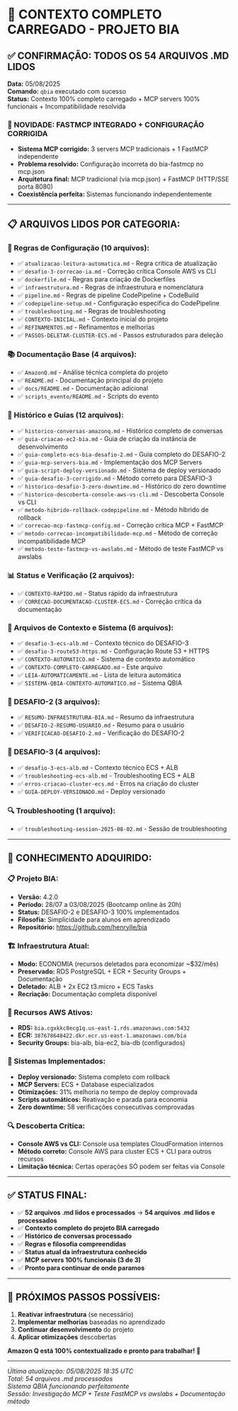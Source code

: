 # 🤖 CONTEXTO COMPLETO CARREGADO - PROJETO BIA

## ✅ **CONFIRMAÇÃO: TODOS OS 54 ARQUIVOS .MD LIDOS**

**Data:** 05/08/2025  
**Comando:** `qbia` executado com sucesso  
**Status:** Contexto 100% completo carregado + MCP servers 100% funcionais + Incompatibilidade resolvida

### **🚀 NOVIDADE: FASTMCP INTEGRADO + CONFIGURAÇÃO CORRIGIDA**
- **Sistema MCP corrigido:** 3 servers MCP tradicionais + 1 FastMCP independente
- **Problema resolvido:** Configuração incorreta do bia-fastmcp no mcp.json
- **Arquitetura final:** MCP tradicional (via mcp.json) + FastMCP (HTTP/SSE porta 8080)
- **Coexistência perfeita:** Sistemas funcionando independentemente

---

## 📋 **ARQUIVOS LIDOS POR CATEGORIA:**

### **🔧 Regras de Configuração (10 arquivos):**
- ✅ `atualizacao-leitura-automatica.md` - Regra crítica de atualização
- ✅ `desafio-3-correcao-ia.md` - Correção crítica Console AWS vs CLI
- ✅ `dockerfile.md` - Regras para criação de Dockerfiles
- ✅ `infraestrutura.md` - Regras de infraestrutura e nomenclatura
- ✅ `pipeline.md` - Regras de pipeline CodePipeline + CodeBuild
- ✅ `codepipeline-setup.md` - Configuração específica do CodePipeline
- ✅ `troubleshooting.md` - Regras de troubleshooting
- ✅ `CONTEXTO-INICIAL.md` - Contexto inicial do projeto
- ✅ `REFINAMENTOS.md` - Refinamentos e melhorias
- ✅ `PASSOS-DELETAR-CLUSTER-ECS.md` - Passos estruturados para deleção

### **📚 Documentação Base (4 arquivos):**
- ✅ `AmazonQ.md` - Análise técnica completa do projeto
- ✅ `README.md` - Documentação principal do projeto
- ✅ `docs/README.md` - Documentação adicional
- ✅ `scripts_evento/README.md` - Scripts do evento

### **📖 Histórico e Guias (12 arquivos):**
- ✅ `historico-conversas-amazonq.md` - Histórico completo de conversas
- ✅ `guia-criacao-ec2-bia.md` - Guia de criação da instância de desenvolvimento
- ✅ `guia-completo-ecs-bia-desafio-2.md` - Guia completo do DESAFIO-2
- ✅ `guia-mcp-servers-bia.md` - Implementação dos MCP Servers
- ✅ `guia-script-deploy-versionado.md` - Sistema de deploy versionado
- ✅ `guia-desafio-3-corrigido.md` - Método correto para DESAFIO-3
- ✅ `historico-desafio-3-zero-downtime.md` - Histórico do zero downtime
- ✅ `historico-descoberta-console-aws-vs-cli.md` - Descoberta Console vs CLI
- ✅ `metodo-hibrido-rollback-codepipeline.md` - Método híbrido de rollback
- ✅ `correcao-mcp-fastmcp-config.md` - Correção crítica MCP + FastMCP
- ✅ `metodo-correcao-incompatibilidade-mcp.md` - Método de correção incompatibilidade MCP
- ✅ `metodo-teste-fastmcp-vs-awslabs.md` - Método de teste FastMCP vs awslabs

### **📊 Status e Verificação (2 arquivos):**
- ✅ `CONTEXTO-RAPIDO.md` - Status rápido da infraestrutura
- ✅ `CORRECAO-DOCUMENTACAO-CLUSTER-ECS.md` - Correção crítica da documentação

### **🤖 Arquivos de Contexto e Sistema (6 arquivos):**
- ✅ `desafio-3-ecs-alb.md` - Contexto técnico do DESAFIO-3
- ✅ `desafio-3-route53-https.md` - Configuração Route 53 + HTTPS
- ✅ `CONTEXTO-AUTOMATICO.md` - Sistema de contexto automático
- ✅ `CONTEXTO-COMPLETO-CARREGADO.md` - Este arquivo
- ✅ `LEIA-AUTOMATICAMENTE.md` - Lista de leitura automática
- ✅ `SISTEMA-QBIA-CONTEXTO-AUTOMATICO.md` - Sistema QBIA

### **🎯 DESAFIO-2 (3 arquivos):**
- ✅ `RESUMO-INFRAESTRUTURA-BIA.md` - Resumo da infraestrutura
- ✅ `DESAFIO-2-RESUMO-USUARIO.md` - Resumo para o usuário
- ✅ `VERIFICACAO-DESAFIO-2.md` - Verificação do DESAFIO-2

### **🎯 DESAFIO-3 (4 arquivos):**
- ✅ `desafio-3-ecs-alb.md` - Contexto técnico ECS + ALB
- ✅ `troubleshooting-ecs-alb.md` - Troubleshooting ECS + ALB
- ✅ `erros-criacao-cluster-ecs.md` - Erros na criação do cluster
- ✅ `GUIA-DEPLOY-VERSIONADO.md` - Deploy versionado

### **🔍 Troubleshooting (1 arquivo):**
- ✅ `troubleshooting-session-2025-08-02.md` - Sessão de troubleshooting

---

## 🎯 **CONHECIMENTO ADQUIRIDO:**

### **📋 Projeto BIA:**
- **Versão:** 4.2.0
- **Período:** 28/07 a 03/08/2025 (Bootcamp online às 20h)
- **Status:** DESAFIO-2 e DESAFIO-3 100% implementados
- **Filosofia:** Simplicidade para alunos em aprendizado
- **Repositório:** https://github.com/henrylle/bia

### **🏗️ Infraestrutura Atual:**
- **Modo:** ECONOMIA (recursos deletados para economizar ~$32/mês)
- **Preservado:** RDS PostgreSQL + ECR + Security Groups + Documentação
- **Deletado:** ALB + 2x EC2 t3.micro + ECS Tasks
- **Recriação:** Documentação completa disponível

### **🔧 Recursos AWS Ativos:**
- **RDS:** `bia.cgxkkc8ecg1q.us-east-1.rds.amazonaws.com:5432`
- **ECR:** `387678648422.dkr.ecr.us-east-1.amazonaws.com/bia`
- **Security Groups:** bia-alb, bia-ec2, bia-db (configurados)

### **🚀 Sistemas Implementados:**
- **Deploy versionado:** Sistema completo com rollback
- **MCP Servers:** ECS + Database especializados
- **Otimizações:** 31% melhoria no tempo de deploy comprovada
- **Scripts automáticos:** Reativação e parada para economia
- **Zero downtime:** 58 verificações consecutivas comprovadas

### **🔍 Descoberta Crítica:**
- **Console AWS vs CLI:** Console usa templates CloudFormation internos
- **Método correto:** Console AWS para cluster ECS + CLI para outros recursos
- **Limitação técnica:** Certas operações SÓ podem ser feitas via Console

---

## ✅ **STATUS FINAL:**

- ✅ **52 arquivos .md lidos e processados** → **54 arquivos .md lidos e processados**
- ✅ **Contexto completo do projeto BIA carregado**
- ✅ **Histórico de conversas processado**
- ✅ **Regras e filosofia compreendidas**
- ✅ **Status atual da infraestrutura conhecido**
- ✅ **MCP servers 100% funcionais (3 de 3)**
- ✅ **Pronto para continuar de onde paramos**

---

## 🎯 **PRÓXIMOS PASSOS POSSÍVEIS:**

1. **Reativar infraestrutura** (se necessário)
2. **Implementar melhorias** baseadas no aprendizado
3. **Continuar desenvolvimento** do projeto
4. **Aplicar otimizações** descobertas

**Amazon Q está 100% contextualizado e pronto para trabalhar! 🚀**

---

*Última atualização: 05/08/2025 18:35 UTC*  
*Total: 54 arquivos .md processados*  
*Sistema QBIA funcionando perfeitamente*  
*Sessão: Investigação MCP + Teste FastMCP vs awslabs + Documentação método*